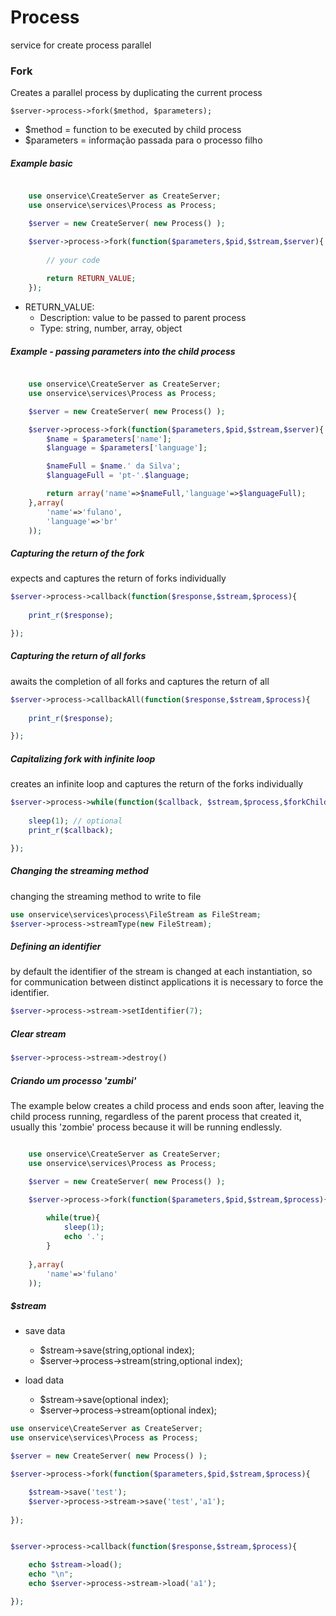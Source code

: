 # Process
service for create process parallel


### Fork
Creates a parallel process by duplicating the current process

	$server->process->fork($method, $parameters);

- $method =	function to be executed by child process
- $parameters =	informação passada para o processo filho

##### Example basic
```php

	use onservice\CreateServer as CreateServer;
	use onservice\services\Process as Process;

	$server = new CreateServer(	new Process() );

	$server->process->fork(function($parameters,$pid,$stream,$server){
		
		// your code
		
		return RETURN_VALUE;
	});


```

- RETURN_VALUE: 
	- Description: value to be passed to parent process
	- Type: string, number, array, object



##### Example - passing parameters into the child process
```php

	use onservice\CreateServer as CreateServer;
	use onservice\services\Process as Process;

	$server = new CreateServer(	new Process() );

	$server->process->fork(function($parameters,$pid,$stream,$server){
		$name = $parameters['name'];
		$language = $parameters['language'];

		$nameFull = $name.' da Silva';
		$languageFull = 'pt-'.$language;

		return array('name'=>$nameFull,'language'=>$languageFull);
	},array(
		'name'=>'fulano',
		'language'=>'br'
	));


```


##### Capturing the return of the fork
expects and captures the return of forks individually

```php
$server->process->callback(function($response,$stream,$process){	
	
	print_r($response);

});
```


##### Capturing the return of all forks
awaits the completion of all forks and captures the return of all

```php
$server->process->callbackAll(function($response,$stream,$process){	
	
	print_r($response);

});
```


##### Capitalizing fork with infinite loop
creates an infinite loop and captures the return of the forks individually

```php
$server->process->while(function($callback, $stream,$process,$forkChilds){	
		
	sleep(1); // optional
	print_r($callback);

});
```

##### Changing the streaming method
changing the streaming method to write to file

```php
use onservice\services\process\FileStream as FileStream;
$server->process->streamType(new FileStream);
```


##### Defining an identifier
by default the identifier of the stream is changed at each instantiation, so for communication between distinct applications it is necessary to force the identifier.

```php
$server->process->stream->setIdentifier(7);
```


##### Clear stream

```php
$server->process->stream->destroy()
```


##### Criando um processo 'zumbi'
The example below creates a child process and ends soon after, leaving the child process running, regardless of the parent process that created it, usually this 'zombie' process because it will be running endlessly.

```php

	use onservice\CreateServer as CreateServer;
	use onservice\services\Process as Process;

	$server = new CreateServer(	new Process() );

	$server->process->fork(function($parameters,$pid,$stream,$process){
	
		while(true){			
			sleep(1);
			echo '.';			
		}
		
	},array(
		'name'=>'fulano'
	));


```


##### $stream

- save data
	- $stream->save(string,optional index);
	- $server->process->stream(string,optional index);

- load data
	- $stream->save(optional index);
	- $server->process->stream(optional index);


```php
use onservice\CreateServer as CreateServer;
use onservice\services\Process as Process;

$server = new CreateServer(	new Process() );

$server->process->fork(function($parameters,$pid,$stream,$process){

	$stream->save('test');
	$server->process->stream->save('test','a1');
	
});


$server->process->callback(function($response,$stream,$process){	

	echo $stream->load();
	echo "\n";
	echo $server->process->stream->load('a1');

});
```



